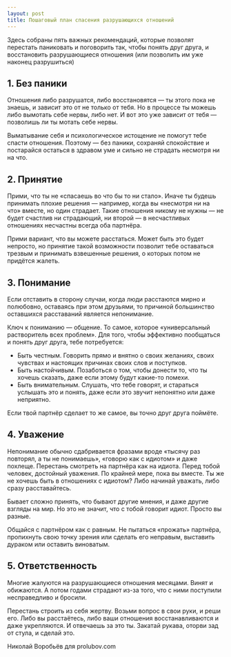 ```yaml
---
layout: post
title: Пошаговый план спасения разрушающихся отношений
---
```


Здесь собраны пять важных рекомендаций, которые позволят перестать паниковать и поговорить так, чтобы понять друг друга, и восстановить разрушающиеся отношения (или позволить им уже наконец разрушиться)

## 1. Без паники

Отношения либо разрушатся, либо восстановятся — ты этого пока не знаешь, и зависит это от не только от тебя. Но в процессе ты можешь либо вымотать себе нервы, либо нет. И вот это уже зависит от тебя — позволишь ли ты мотать себе нервы.

Выматывание себя и психологическое истощение не помогут тебе спасти отношения. Поэтому — без паники, сохраняй спокойствие и постарайся остаться в здравом уме и сильно не страдать несмотря ни на что.

## 2. Принятие

Прими, что ты не «спасаешь во что бы то ни стало». Иначе ты будешь принимать плохие решения — например, когда вы «несмотря ни на что» вместе, но один страдает. Такие отношения никому не нужны — не будет счастлив ни страдающий, ни второй — в несчастливых отношениях несчастны всегда оба партнёра.

Прими вариант, что вы можете расстаться. Может быть это будет непросто, но принятие такой возможности позволит тебе оставаться трезвым и принимать взвешенные решения, о которых потом не придётся жалеть.

## 3. Понимание

Если отставить в сторону случаи, когда люди расстаются мирно и полюбовно, оставаясь при этом друзьями, то причиной большинство оставшихся расставаний является непонимание.

Ключ к пониманию — общение. То самое, которое «универсальный растворитель всех проблем». Для того, чтобы эффективно пообщаться и понять друг друга, тебе потребуется:

- Быть честным. Говорить прямо и внятно о своих желаниях, своих чувствах и настоящих причинах своих слов и поступков.
- Быть настойчивым. Позаботься о том, чтобы донести то, что ты хочешь сказать, даже если этому будут какие-то помехи.
- Быть внимательным. Слушать, что тебе говорят, и стараться услышать это и понять, даже если это звучит непонятно или даже неприятно.

Если твой партнёр сделает то же самое, вы точно друг друга поймёте.

## 4. Уважение

Непонимание обычно сдабривается фразами вроде «тысячу раз повторял, а ты не понимаешь», «говорю как с идиотом» и даже похлеще. Перестань смотреть на партнёра как на идиота. Перед тобой человек, достойный уважения. По крайней мере, пока вы вместе. Ты же не хочешь быть в отношениях с идиотом? Либо начинай уважать, либо сразу расставайтесь.

Бывает сложно принять, что бывают другие мнения, и даже другие взгляды на мир. Но это не значит, что с тобой говорит идиот. Просто вы разные.

Общайся с партнёром как с равным. Не пытаться «прожать» партнёра, пропихнуть свою точку зрения или сделать его неправым, выставить дураком или оставить виноватым.

## 5. Ответственность

Многие жалуются на разрушающиеся отношения месяцами. Винят и обижаются. А потом годами страдают из-за того, что с ними поступили несправедливо и бросили.

Перестань строить из себя жертву. Возьми вопрос в свои руки, и реши его. Либо вы расстаётесь, либо ваши отношения восстанавливаются и даже укрепляются. И отвечаешь за это ты. Закатай рукава, оторви зад от стула, и сделай это.

Николай Воробьёв для prolubov.com